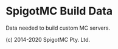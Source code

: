 SpigotMC Build Data
===================

Data needed to build custom MC servers.

(c) 2014-2020 SpigotMC Pty. Ltd.
